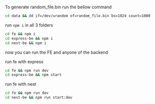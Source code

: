 To generate random_file.bin run the bellow command

```bash
cd data && dd if=/dev/urandom of=random_file.bin bs=1024 count=1000
```

run `npm i` in all 3 folders

```bash
cd fe && npm i
cd express-be && npm i
cd nest-be && npm i
```

now you can run the FE and anyone of the backend

run fe with express
```bash 
cd fe && npm run dev
cd express-be && npm start
```

run fe with nest

```bash
cd fe && npm run dev
cd nest-be && npm run start:dev
```